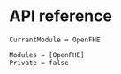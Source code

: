 # API reference

```@meta
CurrentModule = OpenFHE
```

```@autodocs
Modules = [OpenFHE]
Private = false
```
